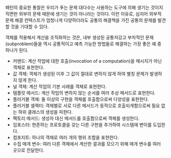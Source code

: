 패턴의 중요한 통찰은 우리가 푸는 문제 대다수는 사용하는 도구에 의해 생기는 것이지 직면한 외부의 문제 때문에 생기는 것이 아니라는 것이다.
이런 이유로, 심지어 외부적 문제 해결 컨텍스트가 엄청나게 다양하더라도 공통의 해결책을 가진 공통의 문제를 발견할 것을 기대할 수 있다.

객체를 적용해서 계산을 조직화하는 것은, 내부 생성된 공통저깅고 부차적인 문제(subproblem)들을 역시 공통적이고 예측 가능한 방법들로 해결하는 가장 좋은 예 중 하나가 된다.

- 커맨드: 계산 작업에 대한 호출(invocation of a computation)을 메시지가 아닌 객체로 표현한다.
- 값 객체: 객체가 생성된 이후 그 값이 절대로 변하지 않게 하여 별칭 문제가 발생하지 않게 한다.
- 널 객체: 계산 작업의 기본 사례를 객체로 표현한다.
- 템플릿 메서드: 계산 작업의 변하지 않는 순서를 여러 추상 메서드로 표현한다.
- 플러거블 객체: 둘 이상의 구현을 객체를 호출함으로써 다양성을 표현한다.
- 플러거블 셀렉터: 객체별로 서로 다른 메서드가 동적으로 호출되게함으로써 필요 없는 하위 클래스의 생성을 피한다.
- 팩토리 메서드: 생성자 대신 메서드를 호출함으로써 객체를 생성한다.
- 임포스터: 현존하는 프로토콜을 갖는 다른 구현을 추가하여 시스템에 변이를 도입한다.
- 컴포지트: 하나의 객체로 여러 개의 행위 조합을 표현한다.
- 수집 매개 변수: 여러 다른 객체에서 계산한 결과를 모으기 위해 매개 변수를 여러 곳으로 전달한다.